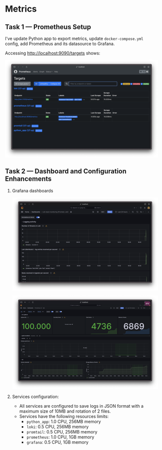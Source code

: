 # Metrics

## Task 1 — Prometheus Setup

I've update Python app to export metrics, update `docker-compose.yml` config,
add Prometheus and its datasource to Grafana.

Accessing [http://localhost:9090/targets](http://localhost:9090/targets) shows:

![Task 1 screenshot](./lab8-screenshot-1.png)

## Task 2 — Dashboard and Configuration Enhancements

1. Grafana dashboards

   ![Loki](./lab8-screenshot-2.png)

   ![Prometheus](./lab8-screenshot-3.png)

2. Services configuration:
   - All services are configured to save logs in JSON format with a maximum size of 10MB
     and rotation of 2 files.
   - Services have the following resources limits:
     - `python_app`: 1.0 CPU, 256MB memory
     - `loki`: 0.5 CPU, 256MB memory
     - `promtail`: 0.5 CPU, 256MB memory
     - `prometheus`: 1.0 CPU, 1GB memory
     - `grafana`: 0.5 CPU, 1GB memory
